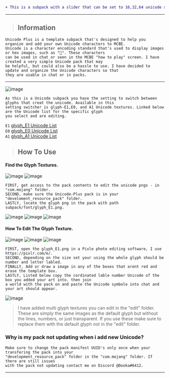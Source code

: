 ```diff
+ This is a subpack with a slider that can be set to 16,32,64 unicode size. +
```
--- ---
> <h2>Information</h2> 
```info
Unicode Plus is a template subpack that's designed to help you organize and add your own Unicode characters to MCBE. 
Unicode is a character encoding standard that's used to display images or hex images, such as "". These characters 
can be used in chat or seen in the MCBE "how to play" screen. I have created a very simple Unicode pack that may 
be helpful, but could also be a hassle to use. I have decided to update and organize the Unicode characters so that 
they are usable in chat or in packs.
```
--- ---
![image](https://user-images.githubusercontent.com/108203851/207826794-05a0fe9a-ab99-4706-82e5-6751f2c950b8.png)
```info
As this is a Unicode subpack you have the setting to switch between glyphs that creat the unicode. Available in this
setting switcher is glyph-E1,E0, and A1 Unicode textures. Linked below are the Unicode list for the specific glyph 
you select and are editing.
```

 `E1`  [glyph_E1 Unicode List](https://github.com/Dooka-Packages/Dooka-Portfolio/blob/main/resource/Unicode-Plus/subpacks/glyph_E1/glyph_E1%20Unicode%20List.md)    
 `E0`  [glyph_E0 Unicode List](https://github.com/Dooka-Packages/Dooka-Portfolio/blob/main/resource/Unicode-Plus/subpacks/glyph_E0/glyph_E0%20Unicode%20List.md)    
 `A1`  [glyph_A1 Unicode List](https://github.com/Dooka-Packages/Dooka-Portfolio/blob/main/resource/Unicode-Plus/subpacks/glyph_A1/glyph_A1%20Unicode%20List.md)    

> <h2>How To Use</h2>
#### Find the Glyph Textures.
![image](https://cdn.discordapp.com/attachments/1050591171921072130/1052498551319560202/image.png)
![image](https://cdn.discordapp.com/attachments/1050591171921072130/1052498614846496868/image.png)
```info
FIRST, get access to the pack contents to edit the unicode pngs - in "com.mojang" folder.
SECOND, make sure the Unicode-Plus pack is in your "develoment_resource_pack" folder.
LASTLY, locate the glyph png in the pack with path subpack/font/glyph_E1.png.
```
![image](https://media.discordapp.net/attachments/1050591171921072130/1052497958970589234/glyph_E1.png)
![image](https://cdn.discordapp.com/attachments/1050591171921072130/1052498181692325958/glyph_E1NO_NUMBERS.png)
![image](https://media.discordapp.net/attachments/1050591171921072130/1052498181021241384/glyph_E1NO_LINES.png)

#### How To Edit The Glyph Texture.
![image](https://cdn.discordapp.com/attachments/1050591171921072130/1052499002043682856/image.png)
![image](https://cdn.discordapp.com/attachments/1050591171921072130/1052499073405562890/image.png)
![image](https://cdn.discordapp.com/attachments/1050591171921072130/1052499131211456582/image.png)
```info
FIRST, open the glyph_E1.png in a Pixle photo editing software, I use https://pixlr.com/e/.
SECOND, depending on the size set your using the whole glyph should be number and letter labled.
FINALLY, Add or draw a image in any of the boxes that arent red and erase the template box.
LASTLY, Listed below copy the cordinated lable number Unicode of the box you added your art into. then join 
a world with the pack on and paste the Unicode symbole into chat and your art should appear.
```
![image](https://cdn.discordapp.com/attachments/1050591171921072130/1052499178502238248/image.png)
> I have added multi glyph textures you can edit in the "edit" folder. These are simply the same images as the
default glyph but without the lines, numbers, or just transparent. If you use these make sure to replace them
with the default glyph not in the "edit" folder. 

### Why is my pack not updating when i add new Unicode?
```info
Make sure to change the pack manifest UUID's only once when your transfering the pack into your
"development_resource_pack" folder in the "com.mojang" folder. If there are still issues 
with the pack not updating contact me on Discord @Dooka#6412.
```
--- ---
